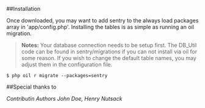 <a id="installation"></a>
##Installation

Once downloaded, you may want to add sentry to the always load packages array in 'app/config.php'. Installing the tables is as simple as running an oil migration.

>**Notes:** Your database connection needs to be setup first. The DB_Util code can be found in sentry/migrations if you can not install via oil for some reason. If you wish to change the default table names, you may adjust them in the configuration file.

    $ php oil r migrate --packages=sentry

##Special thanks to

_Contributin Authors John Doe, Henry Nutsack_
